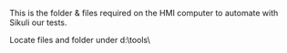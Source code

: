 This is the folder & files required on the HMI computer to automate with Sikuli our tests.

Locate files and folder under d:\tools\
